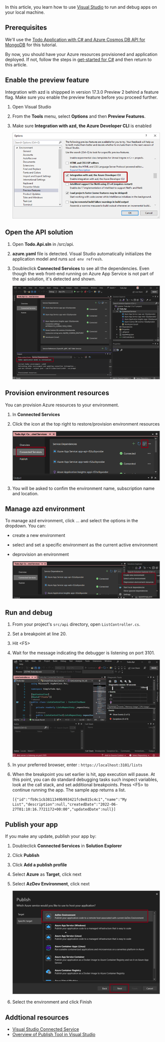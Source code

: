 In this article, you learn how to use [Visual Studio](/visualstudio/azure) to run and debug apps on your local machine.

## Prerequisites

We'll use the [Todo Application with C# and Azure Cosmos DB API for MongoDB](https://github.com/Azure-Samples/todo-csharp-cosmos-sql) for this tutorial.

By now, you should have your Azure resources provisioned and application deployed. If not, follow the steps in [get-started for C#](../get-started.md) and then return to this article.

## Enable the preview feature

Integration with azd is shippped in version 17.3.0 Preview 2 behind a feature flag. Make sure you enable the preview feature before you proceed further.

1. Open Visual Studio 

1. From the **Tools** menu, select **Options** and then **Preview Features**.

1. Make sure **Integration with azd, the Azure Developer CLI** is enabled

    !["Visual Studio option to enable azd"](../media/how-to-use-vscode-extension-to-debug-locally/vs-options.png)

## Open the API solution

1. Open **Todo.Api.sln** in /src/api. 

1. **azure.yaml** file is detected. Visual Studio automatically initializes the application model and runs `azd env refresh`.

1. Doubleclick **Connected Services** to see all the dependencies. Even though the web front-end running on Azure App Service is not part of the api solution, it's detected and shown.

    !["Visual Studio open azd solution"](../media/how-to-use-vscode-extension-to-debug-locally/vs-opensln.png)

## Provision environment resources

You can provision Azure resources to your environment.

1. In **Connected Services**

1. Click the icon at the top right to restore/provision environment resources

    !["Provision environment resources in Visual Studio"](../media/how-to-use-vscode-extension-to-debug-locally/vs-provision.png)

1. You will be asked to confim the environment name, subscription name and location.

## Manage azd environment

To manage azd environment, click ... and select the options in the dropdown. You can:
* create a new environment
* select and set a specific environment as the current active environment
* deprovision an environment

    !["Manage azd environment in Visual Studio"](../media/how-to-use-vscode-extension-to-debug-locally/vs-manageenv.png)

## Run and debug

1. From your project's `src/api` directory, open `ListController.cs`.

1. Set a breakpoint at line 20.

1. Hit &lt;F5>

1. Wait for the message indicating the debugger is listening on port 3101.

    !["Message indicating debugger is listening on port 3101"](../media/how-to-use-vscode-extension-to-debug-locally/vs-f5.png)

1. In your preferred browser, enter : `https://localhost:3101/lists`

1. When the breakpoint you set earlier is hit, app execution will pause. At this point, you can do standard debugging tasks such inspect variables, look at the call stack, and set additional breakpoints. Press &lt;F5> to continue running the app. The sample app returns a list.

    ```
    [{"id":"fb9c1cb3811349b993421fc0e815c4c1","name":"My List","description":null,"createdDate":"2022-06-27T01:10:16.7721172+00:00","updatedDate":null}]
    ```

## Publish your app

If you make any update, publish your app by:

1. Doubleclick **Connected Services** in **Solution Explorer**

1. Click **Publish**

1. Click **Add a publish profile**

1. Select **Azure** as **Target**, click next

1. Select **AzDev Environment**, click next

    !["Message in Debug Console indicating debugger is listening on port 3100"](../media/how-to-use-vscode-extension-to-debug-locally/vs-publish.png)

1. Select the environment and click Finish

## Addtional resources

* [Visual Studio Connected Service](/visualstudio/azure/overview-connected-services)
* [Overview of Publish Tool in Visual Studio](/visualstudio/deployment/publish-overview)